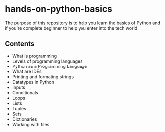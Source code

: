 # hands-on-python-basics
The purpose of this repository is to help you learn the basics of Python and if you're complete beginner to help you enter into the tech world


## Contents
* What is programming
* Levels of programming languages
* Python as a Programming Language
* What are IDEs
* Printing and formating strings
* Datatypes in Python
* Inputs
* Conditionals
* Loops
* Lists
* Tuples
* Sets
* Dictionaries
* Working with files


